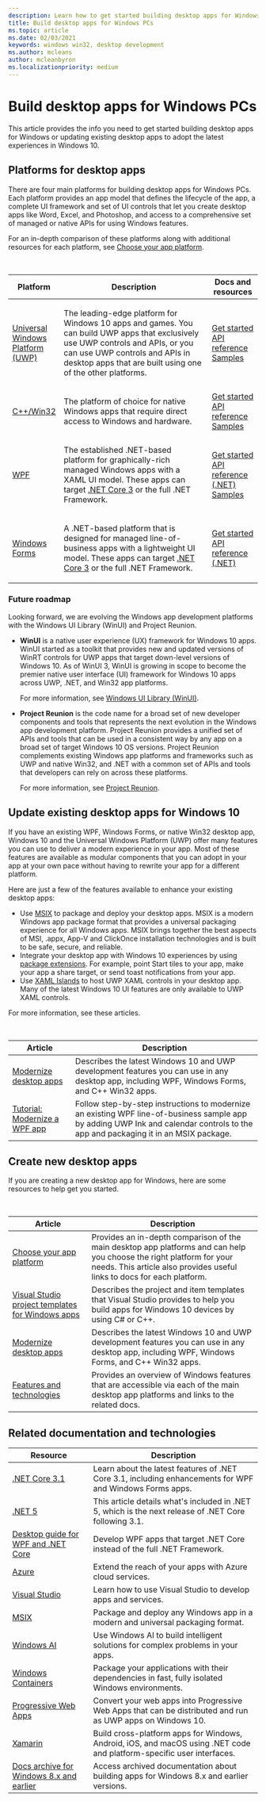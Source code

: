 ```yaml
---
description: Learn how to get started building desktop apps for Windows PCs, including how to choose the right app platform for new apps and how to modernize existing apps for Windows 10.
title: Build desktop apps for Windows PCs
ms.topic: article
ms.date: 02/03/2021
keywords: windows win32, desktop development
ms.author: mcleans
author: mcleanbyron
ms.localizationpriority: medium
---
```


# Build desktop apps for Windows PCs

This article provides the info you need to get started building desktop apps for Windows or updating existing desktop apps to adopt the latest experiences in Windows 10.

## Platforms for desktop apps

There are four main platforms for building desktop apps for Windows PCs. Each platform provides an app model that defines the lifecycle of the app, a complete UI framework and set of UI controls that let you create desktop apps like Word, Excel, and Photoshop, and access to a comprehensive set of managed or native APIs for using Windows features. 

For an in-depth comparison of these platforms along with additional resources for each platform, see [Choose your app platform](choose-your-platform.md).

<br/>
<table>
<colgroup>
<col width="20%" />
<col width="60%" />
<col width="20%" />
</colgroup>
<thead>
<tr class="header">
<th>Platform</th>
<th>Description</th>
<th>Docs and resources</th>
</tr>
</thead>
<tbody>
<tr class="odd">
<td><a href="/windows/uwp/">Universal Windows Platform (UWP)</a></td>
<td><p>The leading-edge platform for Windows 10 apps and games. You can build UWP apps that exclusively use UWP controls and APIs, or you can use UWP controls and APIs in desktop apps that are built using one of the other platforms.</p></td>
<td><a href="/windows/uwp/get-started/">Get started</a><br/><a href="/uwp/">API reference</a><br/><a href="https://github.com/Microsoft/Windows-universal-samples">Samples</a></td>
</tr>
<tr class="even">
<td><a href="/windows/win32/">C++/Win32</a></td>
<td><p>The platform of choice for native Windows apps that require direct access to Windows and hardware.</p></td>
<td><a href="/windows/win32/desktop-programming/">Get started</a><br/><a href="/windows/win32/apiindex/windows-api-list/">API reference</a><br/><a href="https://github.com/Microsoft/Windows-classic-samples">Samples</a></td>
</tr>
<tr class="odd">
<td><a href="/dotnet/framework/wpf/">WPF</a></td>
<td><p>The established .NET-based platform for graphically-rich managed Windows apps with a XAML UI model. These apps can target <a href="/dotnet/core/whats-new/dotnet-core-3-0">.NET Core 3</a> or the full .NET Framework.</p></td>
<td><a href="/dotnet/framework/wpf/getting-started/">Get started</a><br/><a href="/dotnet/api/index">API reference (.NET)</a><br/><a href="https://github.com/Microsoft/WPF-Samples">Samples</a></td>
</tr>
<tr class="even">
<td><a href="/dotnet/framework/winforms/">Windows Forms</a></td>
<td><p>A .NET-based platform that is designed for managed line-of-business apps with a lightweight UI model. These apps can target <a href="/dotnet/core/whats-new/dotnet-core-3-0">.NET Core 3</a> or the full .NET Framework.</p></td>
<td><a href="/dotnet/framework/winforms/getting-started-with-windows-forms">Get started</a><br/><a href="/dotnet/api/index">API reference (.NET)</a></td>
</tr>
</tbody>
</table>

### Future roadmap

Looking forward, we are evolving the Windows app development platforms with the Windows UI Library (WinUI) and Project Reunion.

* **WinUI** is a native user experience (UX) framework for Windows 10 apps. WinUI started as a toolkit that provides new and updated versions of WinRT controls for UWP apps that target down-level versions of Windows 10. As of WinUI 3, WinUI is growing in scope to become the premier native user interface (UI) framework for Windows 10 apps across UWP, .NET, and Win32 app platforms.

    For more information, see [Windows UI Library (WinUI)](../winui/index.md).

* **Project Reunion** is the code name for a broad set of new developer components and tools that represents the next evolution in the Windows app development platform. Project Reunion provides a unified set of APIs and tools that can be used in a consistent way by any app on a broad set of target Windows 10 OS versions. Project Reunion complements existing Windows app platforms and frameworks such as UWP and native Win32, and .NET with a common set of APIs and tools that developers can rely on across these platforms. 

    For more information, see [Project Reunion](../project-reunion/index.md).

## Update existing desktop apps for Windows 10

If you have an existing WPF, Windows Forms, or native Win32 desktop app, Windows 10 and the Universal Windows Platform (UWP) offer many features you can use to deliver a modern experience in your app. Most of these features are available as modular components that you can adopt in your app at your own pace without having to rewrite your app for a different platform.

Here are just a few of the features available to enhance your existing desktop apps:

* Use [MSIX](/windows/msix/) to package and deploy your desktop apps. MSIX is a modern Windows app package format that provides a universal packaging experience for all Windows apps. MSIX brings together the best aspects of MSI, .appx, App-V and ClickOnce installation technologies and is built to be safe, secure, and reliable.
* Integrate your desktop app with Windows 10 experiences by using [package extensions](./modernize/desktop-to-uwp-extensions.md). For example, point Start tiles to your app, make your app a share target, or send toast notifications from your app.
* Use [XAML Islands](./modernize/xaml-islands.md) to host UWP XAML controls in your desktop app. Many of the latest Windows 10 UI features are only available to UWP XAML controls.

For more information, see these articles.

<br/>

| Article | Description |
|---------|-------------|
| [Modernize desktop apps](./modernize/index.md) | Describes the latest Windows 10 and UWP development features you can use in any desktop app, including WPF, Windows Forms, and C++ Win32 apps. |
| [Tutorial: Modernize a WPF app](./modernize/modernize-wpf-tutorial.md) | Follow step-by-step instructions to modernize an existing WPF line-of-business sample app by adding UWP Ink and calendar controls to the app and packaging it in an MSIX package.  |

## Create new desktop apps

If you are creating a new desktop app for Windows, here are some resources to help get you started.

<br/>

| Article | Description |
|---------|-------------|
| [Choose your app platform](choose-your-platform.md) | Provides an in-depth comparison of the main desktop app platforms and can help you choose the right platform for your needs. This article also provides useful links to docs for each platform. |
| [Visual Studio project templates for Windows apps](visual-studio-templates.md) | Describes the project and item templates that Visual Studio provides to help you build apps for Windows 10 devices by using C\# or C++. |
| [Modernize desktop apps](./modernize/index.md) | Describes the latest Windows 10 and UWP development features you can use in any desktop app, including WPF, Windows Forms, and C++ Win32 apps. |
| [Features and technologies](../features-and-technologies.md) | Provides an overview of Windows features that are accessible via each of the main desktop app platforms and links to the related docs. |

## Related documentation and technologies

| Resource | Description |
|---------|-------------|
| [.NET Core 3.1](/dotnet/core/whats-new/dotnet-core-3-1) | Learn about the latest features of .NET Core 3.1, including enhancements for WPF and Windows Forms apps. |
| [.NET 5](/dotnet/core/dotnet-five) | This article details what's included in .NET 5, which is the next release of .NET Core following 3.1. |
| [Desktop guide for WPF and .NET Core](/dotnet/desktop-wpf/overview/index) | Develop WPF apps that target .NET Core instead of the full .NET Framework.  |
| [Azure](/azure/) | Extend the reach of your apps with Azure cloud services. |
| [Visual Studio](/visualstudio/) | Learn how to use Visual Studio to develop apps and services. |
| [MSIX](/windows/msix/) | Package and deploy any Windows app in a modern and universal packaging format. |
| [Windows AI](/windows/ai/) | Use Windows AI to build intelligent solutions for complex problems in your apps. |
| [Windows Containers](/virtualization/windowscontainers/) | Package your applications with their dependencies in fast, fully isolated Windows environments. |
| [Progressive Web Apps](/microsoft-edge/progressive-web-apps) | Convert your web apps into Progressive Web Apps that can be distributed and run as UWP apps on Windows 10. |
| [Xamarin](/xamarin/) | Build cross-platform apps for Windows, Android, iOS, and macOS using .NET code and platform-specific user interfaces. |
| [Docs archive for Windows 8.x and earlier](/previous-versions/windows/) | Access archived documentation about building apps for Windows 8.x and earlier versions. |
